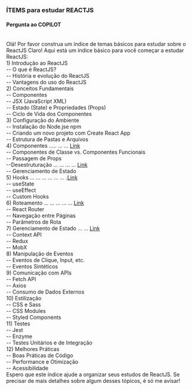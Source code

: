 ### ÍTEMS para estudar REACTJS 


#### Pergunta ao COPILOT

<br>
Olá! Por favor construa um índice de temas básicos para estudar sobre o ReactJS
Claro! Aqui está um índice básico para você começar a estudar ReactJS:
<br>
1) Introdução ao ReactJS
<br>
-- O que é ReactJS?
<br>
-- História e evolução do ReactJS
<br>
-- Vantagens do uso do ReactJS
<br>
2) Conceitos Fundamentais
<br>
-- Componentes
<br>
-- JSX (JavaScript XML)
<br>
-- Estado (State) e Propriedades (Props)
<br>
-- Ciclo de Vida dos Componentes
<br>
3) Configuração do Ambiente
<br>
-- Instalação do Node.jse npm
<br>
-- Criando um novo projeto com Create React App
<br>
-- Estrutura de Pastas e Arquivos
<br>
4) Componentes ..... ... ... <a href="https://github.com/Xaobin/CoursesLearn/blob/main/All/React/React-Componentes.md">Link</a>
<br>
-- Componentes de Classe vs. Componentes Funcionais
<br>
-- Passagem de Props
<br>
--Desestruturação ... ... ... ... <a href="https://github.com/Xaobin/CoursesLearn/blob/main/All/React/React-Desestrutura.md">Link</a>
<br>
-- Gerenciamento de Estado
<br>
5) Hooks ... ... ... ... ... ... .<a href="https://github.com/Xaobin/CoursesLearn/blob/main/All/React/React-Hooks.md">Link</a>
<br>
-- useState
<br>
-- useEffect
<br>
-- Custom Hooks
<br>
6) Roteamento ... ... ... ... ... <a href="https://github.com/Xaobin/CoursesLearn/blob/main/All/React/React-Roteamento.md">Link</a>
<br>
-- React Router
<br>
-- Navegação entre Páginas
<br>
-- Parâmetros de Rota
<br>
7) Gerenciamento de Estado ... ... <a href="https://github.com/Xaobin/CoursesLearn/blob/main/All/React/React-Gereciam-Estado.md">Link</a>
<br>
-- Context API
<br>
-- Redux
<br>
-- MobX
<br>
8) Manipulação de Eventos
<br>
-- Eventos de Clique, Input, etc.
<br>
-- Eventos Sintéticos
<br>
9) Comunicação com APIs
<br>
-- Fetch API
<br>
-- Axios
<br>
-- Consumo de Dados Externos
<br>
10) Estilização
<br>
-- CSS e Sass
<br>
-- CSS Modules
<br>
-- Styled Components
<br>
11) Testes
<br>
-- Jest
<br>
-- Enzyme
<br>
-- Testes Unitários e de Integração
<br>
12) Melhores Práticas
<br>
-- Boas Práticas de Código
<br>
-- Performance e Otimização
<br>
-- Acessibilidade
<br>
Espero que este índice ajude a organizar seus estudos de ReactJS. Se precisar de mais detalhes sobre algum desses tópicos, é só me avisar!